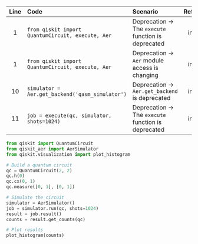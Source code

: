 | Line | Code | Scenario | Reference | Artifact | Refactoring |
| :--: | :--- | :------- | :-------: | :------- | :---------- |
| 1 | `from qiskit import QuantumCircuit, execute, Aer` | Deprecation -> The `execute` function is deprecated | internal | `qiskit.execute` | remove `execute` from import |
| 1 | `from qiskit import QuantumCircuit, execute, Aer` | Deprecation -> `Aer` module access is changing | internal | `qiskit.Aer` | `from qiskit_aer import AerSimulator` |
| 10 | `simulator = Aer.get_backend('qasm_simulator')` | Deprecation -> `Aer.get_backend` is deprecated | internal | `Aer.get_backend` | `simulator = AerSimulator()` |
| 11 | `job = execute(qc, simulator, shots=1024)` | Deprecation -> The `execute` function is deprecated | internal | `execute` | `job = simulator.run(qc, shots=1024)` |


```python
from qiskit import QuantumCircuit
from qiskit_aer import AerSimulator
from qiskit.visualization import plot_histogram

# Build a quantum circuit
qc = QuantumCircuit(2, 2)
qc.h(0)
qc.cx(0, 1)
qc.measure([0, 1], [0, 1])

# Simulate the circuit
simulator = AerSimulator()
job = simulator.run(qc, shots=1024)
result = job.result()
counts = result.get_counts(qc)

# Plot results
plot_histogram(counts)
```